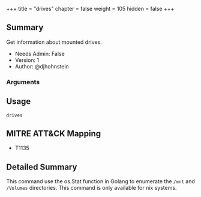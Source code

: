 +++
title = "drives"
chapter = false
weight = 105
hidden = false
+++

## Summary
Get information about mounted drives.

- Needs Admin: False  
- Version: 1  
- Author: @djhohnstein 

### Arguments

## Usage

```
drives
```

## MITRE ATT&CK Mapping

- T1135  
## Detailed Summary

This command use the os.Stat function in Golang to enumerate the `/mnt` and `/Volumes` directories. This command is only available for nix systems.